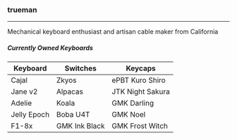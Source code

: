### trueman
---

Mechanical keyboard enthusiast and artisan cable maker from California

##### Currently Owned Keyboards
|Keyboard|Switches|Keycaps|
|--------|--------|-------|
|Cajal|Zkyos|ePBT Kuro Shiro|
|Jane v2|Alpacas|JTK Night Sakura|
|Adelie|Koala|GMK Darling|
|Jelly Epoch|Boba U4T|GMK Noel|
|F1-8x|GMK Ink Black|GMK Frost Witch|
